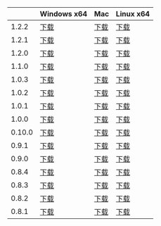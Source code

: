 ||Windows x64| Mac |Linux x64|
  |-----|-----|---------|--------|
|1.2.2|[下载](http://luogc.oss-cn-hangzhou.aliyuncs.com/oss-browser-publish/1.2.2/oss-browser-win32-x64.zip) | [下载](http://luogc.oss-cn-hangzhou.aliyuncs.com/oss-browser-publish/1.2.2/oss-browser.dmg) | [下载](http://luogc.oss-cn-hangzhou.aliyuncs.com/oss-browser-publish/1.2.2/oss-browser-linux-x64.zip) |
|1.2.1|[下载](http://luogc.oss-cn-hangzhou.aliyuncs.com/oss-browser-publish/1.2.1/oss-browser-win32-x64.zip) | [下载](http://luogc.oss-cn-hangzhou.aliyuncs.com/oss-browser-publish/1.2.1/oss-browser.dmg) | [下载](http://luogc.oss-cn-hangzhou.aliyuncs.com/oss-browser-publish/1.2.1/oss-browser-linux-x64.zip) |
|1.2.0|[下载](http://luogc.oss-cn-hangzhou.aliyuncs.com/oss-browser-publish/1.2.0/oss-browser-win32-x64.zip) | [下载](http://luogc.oss-cn-hangzhou.aliyuncs.com/oss-browser-publish/1.2.0/oss-browser.dmg) | [下载](http://luogc.oss-cn-hangzhou.aliyuncs.com/oss-browser-publish/1.2.0/oss-browser-linux-x64.zip) |
|1.1.0|[下载](http://luogc.oss-cn-hangzhou.aliyuncs.com/oss-browser-publish/1.1.0/oss-browser-win32-x64.zip) | [下载](http://luogc.oss-cn-hangzhou.aliyuncs.com/oss-browser-publish/1.1.0/oss-browser.dmg) | [下载](http://luogc.oss-cn-hangzhou.aliyuncs.com/oss-browser-publish/1.1.0/oss-browser-linux-x64.zip) |
|1.0.3|[下载](http://luogc.oss-cn-hangzhou.aliyuncs.com/oss-browser-publish/1.0.3/oss-browser-win32-x64.zip) | [下载](http://luogc.oss-cn-hangzhou.aliyuncs.com/oss-browser-publish/1.0.3/oss-browser.dmg) | [下载](http://luogc.oss-cn-hangzhou.aliyuncs.com/oss-browser-publish/1.0.3/oss-browser-linux-x64.zip) |
|1.0.2|[下载](http://luogc.oss-cn-hangzhou.aliyuncs.com/oss-browser-publish/1.0.2/oss-browser-win32-x64.zip) | [下载](http://luogc.oss-cn-hangzhou.aliyuncs.com/oss-browser-publish/1.0.2/oss-browser.dmg) | [下载](http://luogc.oss-cn-hangzhou.aliyuncs.com/oss-browser-publish/1.0.2/oss-browser-linux-x64.zip) |
|1.0.1|[下载](http://luogc.oss-cn-hangzhou.aliyuncs.com/oss-browser-publish/1.0.1/oss-browser-win32-x64.zip) | [下载](http://luogc.oss-cn-hangzhou.aliyuncs.com/oss-browser-publish/1.0.1/oss-browser.dmg) | [下载](http://luogc.oss-cn-hangzhou.aliyuncs.com/oss-browser-publish/1.0.1/oss-browser-linux-x64.zip) |
|1.0.0|[下载](http://luogc.oss-cn-hangzhou.aliyuncs.com/oss-browser-publish/1.0.0/oss-browser-win32-x64.zip) | [下载](http://luogc.oss-cn-hangzhou.aliyuncs.com/oss-browser-publish/1.0.0/oss-browser.dmg) | [下载](http://luogc.oss-cn-hangzhou.aliyuncs.com/oss-browser-publish/1.0.0/oss-browser-linux-x64.zip) |
|0.10.0|[下载](http://luogc.oss-cn-hangzhou.aliyuncs.com/oss-browser-publish/0.10.0/oss-browser-win32-x64.zip) | [下载](http://luogc.oss-cn-hangzhou.aliyuncs.com/oss-browser-publish/0.10.0/oss-browser.dmg) | [下载](http://luogc.oss-cn-hangzhou.aliyuncs.com/oss-browser-publish/0.10.0/oss-browser-linux-x64.zip) |
|0.9.1|[下载](http://luogc.oss-cn-hangzhou.aliyuncs.com/oss-browser-publish/0.9.1/oss-browser-win32-x64.zip) | [下载](http://luogc.oss-cn-hangzhou.aliyuncs.com/oss-browser-publish/0.9.1/oss-browser.dmg) | [下载](http://luogc.oss-cn-hangzhou.aliyuncs.com/oss-browser-publish/0.9.1/oss-browser-linux-x64.zip) |
|0.9.0|[下载](http://luogc.oss-cn-hangzhou.aliyuncs.com/oss-browser-publish/0.9.0/oss-browser-win32-x64.zip) | [下载](http://luogc.oss-cn-hangzhou.aliyuncs.com/oss-browser-publish/0.9.0/oss-browser.dmg) | [下载](http://luogc.oss-cn-hangzhou.aliyuncs.com/oss-browser-publish/0.9.0/oss-browser-linux-x64.zip) |
|0.8.4|[下载](http://luogc.oss-cn-hangzhou.aliyuncs.com/oss-browser-publish/0.8.4/oss-browser-win32-x64.zip) | [下载](http://luogc.oss-cn-hangzhou.aliyuncs.com/oss-browser-publish/0.8.4/oss-browser.dmg) | [下载](http://luogc.oss-cn-hangzhou.aliyuncs.com/oss-browser-publish/0.8.4/oss-browser-linux-x64.zip) |
|0.8.3|[下载](http://luogc.oss-cn-hangzhou.aliyuncs.com/oss-browser-publish/0.8.3/oss-browser-win32-x64.zip) | [下载](http://luogc.oss-cn-hangzhou.aliyuncs.com/oss-browser-publish/0.8.3/oss-browser.dmg) | [下载](http://luogc.oss-cn-hangzhou.aliyuncs.com/oss-browser-publish/0.8.3/oss-browser-linux-x64.zip) |
|0.8.2|[下载](http://luogc.oss-cn-hangzhou.aliyuncs.com/oss-browser-publish/0.8.2/oss-browser-win32-x64.zip) | [下载](http://luogc.oss-cn-hangzhou.aliyuncs.com/oss-browser-publish/0.8.2/oss-browser.dmg) | [下载](http://luogc.oss-cn-hangzhou.aliyuncs.com/oss-browser-publish/0.8.2/oss-browser-linux-x64.zip) |
|0.8.1|[下载](http://luogc.oss-cn-hangzhou.aliyuncs.com/oss-browser-publish/0.8.1/oss-browser-win32-x64.zip) | [下载](http://luogc.oss-cn-hangzhou.aliyuncs.com/oss-browser-publish/0.8.1/oss-browser.dmg) | [下载](http://luogc.oss-cn-hangzhou.aliyuncs.com/oss-browser-publish/0.8.1/oss-browser-linux-x64.zip) |